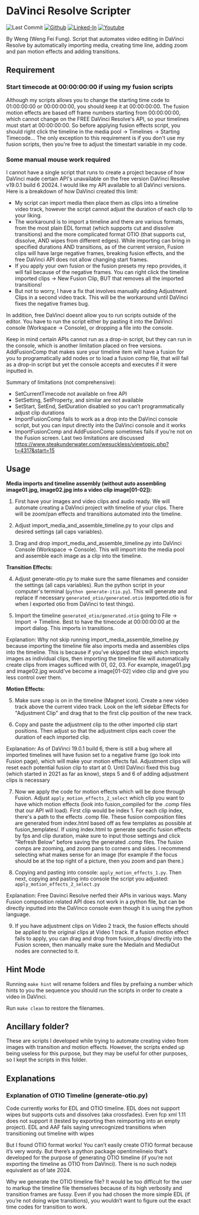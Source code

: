 # DaVinci Resolve Scripter

![Last Commit](https://img.shields.io/github/last-commit/Siphon880gh/davinci-resolve-scripter/main)
<a target="_blank" href="https://github.com/Siphon880gh" rel="nofollow"><img src="https://img.shields.io/badge/GitHub--blue?style=social&logo=GitHub" alt="Github" data-canonical-src="https://img.shields.io/badge/GitHub--blue?style=social&logo=GitHub" style="max-width:8.5ch;"></a>
<a target="_blank" href="https://www.linkedin.com/in/weng-fung/" rel="nofollow"><img src="https://img.shields.io/badge/LinkedIn-blue?style=flat&logo=linkedin&labelColor=blue" alt="Linked-In" data-canonical-src="https://img.shields.io/badge/LinkedIn-blue?style=flat&amp;logo=linkedin&amp;labelColor=blue" style="max-width:10ch;"></a>
<a target="_blank" href="https://www.youtube.com/@WayneTeachesCode/" rel="nofollow"><img src="https://img.shields.io/badge/Youtube-red?style=flat&logo=youtube&labelColor=red" alt="Youtube" data-canonical-src="https://img.shields.io/badge/Youtube-red?style=flat&amp;logo=youtube&amp;labelColor=red" style="max-width:10ch;"></a>

By Weng (Weng Fei Fung). Script that automates video editing in DaVinci Resolve by automatically importing media, creating time line, adding zoom and pan motion effects and adding transitions.

## Requirement

### Start timecode at 00:00:00:00 if using my fusion scripts

Although my scripts allows you to change the starting time code to 01:00:00:00 or 00:00:00:00, you should keep it at 00:00:00:00. The fusion motion effects are based off frame numbers starting from 00:00:00:00, which cannot change on the FREE DaVinci Resolve's API, so your timelines must start at 00:00:00:00. So before applying fusion effects script, you should right click the timeline in the media pool -> Timelines -> Starting Timecode... The only exception to this requirement is if you don't use my fusion scripts, then you're free to adjust the timestart variable in my code.

### Some manual mouse work required
I cannot have a single script that runs to create a project because of how DaVinci made certain API's unavailable on the free version DaVinci Resolve v19.0.1 build 6 20024. I would like my API available to all DaVinci versions. Here is a breakdown of how DaVinci created this limit:

- My script can import media then place them as clips into a timeline video track, however the script cannot adjust the duration of each clip to your liking. 
- The workaround is to import a timeline and there are various formats, from the most plain EDL format (which supports cut and dissolve transitions) and the more complicated format OTIO (that supports cut, dissolve, AND wipes from different edges). While importing can bring in specified durations AND transitions, as of the current version, Fusion clips will have large negative frames, breaking fusion effects, and the free DaVinci API does not allow changing start frames.
- If you apply your own fusion or the fusion presets my repo provides, it will fail because of the negative frames. You can right click the timeline imported clips -> New Fusion Clip, BUT that removes all the imported transitions! 
- But not to worry, I have a fix that involves manually adding Adjustment Clips in a second video track. This will be the workaround until DaVinci fixes the negative frames bug.

In addition, free DaVinci doesnt allow you to run scripts outside of the editor. You have to run the script either by pasting it into the DaVinci console (Workspace -> Console), or dropping a file into the console.

Keep in mind certain APIs cannot run as a drop-in script, but they can run in the console, which is another limitation placed on free versions. AddFusionComp that makes sure your timeline item will have a fusion for you to programatically add nodes or to load a fusion comp file, that will fail as a drop-in script but yet the console accepts and executes if it were inputted in.

Summary of limitations (not comprehensive):
- SetCurrentTimecode not available on free API
- SetSetting, SetProperty, and similar are not available
- SetStart, SetEnd, SetDuration disabled so you can’t programmatically adjust clip durations
- ImportFusionComp fails to work as a drop into the DaVinci console script, but you can input directly into the DaVinci console and it works
- ImportFusionComp and AddFusionComp sometimes fails if you’re not on the Fusion screen. Last two limitations are discussed https://www.steakunderwater.com/wesuckless/viewtopic.php?t=4317&start=15


## Usage

**Media imports and timeline assembly (without auto assembling image01.jpg, image02.jpg into a video clip image[01-02]):**

1. First have your images and video clips and audio ready. We will automate creating a DaVinci project with timeline of your clips. There will be zoom/pan effects and transitions automated into the timeline.

2. Adjust import_media_and_assemble_timeline.py to your clips and desired settings (all caps variables).

3. Drag and drop import_media_and_assemble_timeline.py into DaVinci Console (Workspace -> Console). This will import into the media pool and assemble each image as a clip into the timeline.

**Transition Effects:**

4. Adjust generate-otio.py to make sure the same filenames and consider the settings (all caps variables). Run the python script in your computer's terminal (`python generate-itio.py`). This will generate and replace if necessary `generated_otio/generated.otio` (exported.otio is for when I exported otio from DaVinci to test things).

5. Import the timeline `generated_otio/generated.otio` going to File -> Import -> Timeline. Best to have the timecode at 00:00:00:00 at the import dialog. This imports in transitions.

Explanation: Why not skip running import_media_assemble_timeline.py because importing the timeline file also imports media and assembles clips into the timeline. This is because if you've skipped that step which imports images as individual clips, then importing the timeline file will automatically create clips from images sufficed with 01, 02, 03. For example, image01.jpg and image02.jpg would've become a image[01-02] video clip and give you less control over them.

**Motion Effects:**

5. Make sure snap is on in the timeline (Magnet icon). Create a new video track above the current video track. Look on the left sidebar Effects for "Adjustment Clip" and drag that to the first clip position of the new track.

6. Copy and paste the adjustment clip to the other imported clip start positions. Then adjust so that the adjustment clips each cover the duration of each imported clip.

Explanation: As of DaVinci 19.0.1 build 6, there is still a bug where all imported timelines will have fusion set to a negative frame (go look into Fusion page), which will make your motion effects fail. Adjustment clips will reset each potential fusion clip to start at 0. Until DaVinci fixed this bug (which started in 2021 as far as know), steps 5 and 6 of adding adjustment clips is necessary

7. Now we apply the code for motion effects which will be done through Fusion. Adjust `apply_motion_effects_2_select` which clip you want to have which motion effects (look into fusion_compiled for the .comp files that our API will load). First clip would be index 1. For each clip index, there's a path to the effects .comp file. These fusion composition files are generated from index.html based off as few templates as possible at fusion_templates/. If using index.html to generate specific fusion effects by fps and clip duration, make sure to input those settings and click "Refresh Below" before saving the generated .comp files. The fusion comps are zooming, and zoom pans to corners and sides. I recommend selecting what makes sense for an image (for example if the focus should be at the top right of a picture, then you zoom and pan there.)

8. Copying and pasting into console: `apply_motion_effects_1.py`. Then next, copying and pasting into console the script you adjusted: `apply_motion_effects_2_select.py`

Explanation: Free Davinci Resolve nerfed their APIs in various ways. Many Fusion composition related API does not work in a python file, but can be directly inputted into the DaVinco console even though it is using the python language.

9. If you have adjustment clips on Video 2 track, the fusion effects should be applied to the original clips at Video 1 track. If a fusion motion effect fails to apply, you can drag and drop from fusion_drops/ directly into the Fusion screen, then manually make sure the MediaIn and MediaOut nodes are connected to it.

## Hint Mode

Running `make hint` will rename folders and files by prefixing a number which hints to you the sequence you should run the scripts in order to create a video in DaVinci.

Run `make clean` to restore the filenames.

## Ancillary folder?

These are scripts I developed while trying to automate creating video from images with transition and motion effects. However, the scripts ended up being useless for this purpose, but they may be useful for other purposes, so I kept the scripts in this folder.

## Explanations

### Explanation of OTIO Timeline (generate-otio.py)
Code currently works for EDL and OTIO timeline. EDL does not support wipes but supports cuts and dissolves (aka crossfades). Even fcp xml 1.11 does not support it (tested by exporting then reimporting into an empty project). EDL and AAF fails saying unrecognized transitions when transitioning out timeline with wipes

But I found OTIO format works! You can’t easily create OTIO format because it’s very wordy. But there’s a python package opentimelineio that’s developed for the purpose of generating OTIO timeline (if you’re not exporting the timeline as OTIO from DaVinci). There is no such nodejs equivalent as of late 2024.

Why we generate the OTIO timeline file? It would be too difficult for the user to markup the timeline file themselves because of its high verbosity and transition frames are fussy. Even if you had chosen the more simple EDL (if you’re not doing wipe transitions), you wouldn’t want to figure out the exact time codes for transition to work.